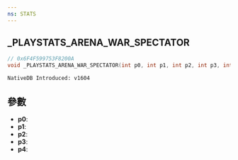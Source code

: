```yaml
---
ns: STATS
---
```

## _PLAYSTATS_ARENA_WAR_SPECTATOR

```c
// 0x6F4F599753F8200A
void _PLAYSTATS_ARENA_WAR_SPECTATOR(int p0, int p1, int p2, int p3, int p4);
```

```
NativeDB Introduced: v1604
```

## 參數
* **p0**:
* **p1**:
* **p2**:
* **p3**:
* **p4**:
